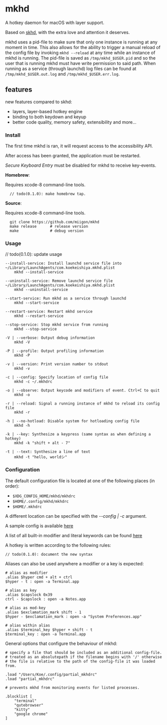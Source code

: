 # mkhd
A hotkey daemon for macOS with layer support.

Based on [skhd](https://github.com/koekeishiya/skhd), with the extra love and attention it deserves.

mkhd uses a pid-file to make sure that only one instance is running at any moment in time. This also allows for the ability to trigger
a manual reload of the config file by invoking `mkhd --reload` at any time while an instance of mkhd is running. The pid-file is saved
as `/tmp/mkhd_$USER.pid` and so the user that is running mkhd must have write permission to said path.
When running as a service (through launchd) log files can be found at `/tmp/mkhd_$USER.out.log` and `/tmp/mkhd_$USER.err.log`.

## features

new features compared to skhd:
 - layers, layer-based hotkey engine
 - binding to both keydown and keyup
 - better code quality, memory safety, extensibility and more...


### Install

The first time mkhd is ran, it will request access to the accessibility API.

After access has been granted, the application must be restarted.

*Secure Keyboard Entry* must be disabled for mkhd to receive key-events.

**Homebrew**:

Requires xcode-8 command-line tools.

      // todo(0.1.0): make homebrew tap.

**Source**:

Requires xcode-8 command-line tools.

      git clone https://github.com/miigon/mkhd
      make release      # release version
      make              # debug version

### Usage

// todo(0.1.0): update usage

```
--install-service: Install launchd service file into ~/Library/LaunchAgents/com.koekeishiya.mkhd.plist
    mkhd --install-service

--uninstall-service: Remove launchd service file ~/Library/LaunchAgents/com.koekeishiya.mkhd.plist
    mkhd --uninstall-service

--start-service: Run mkhd as a service through launchd
    mkhd --start-service

--restart-service: Restart mkhd service
    mkhd --restart-service

--stop-service: Stop mkhd service from running
    mkhd --stop-service

-V | --verbose: Output debug information
    mkhd -V

-P | --profile: Output profiling information
    mkhd -P

-v | --version: Print version number to stdout
    mkhd -v

-c | --config: Specify location of config file
    mkhd -c ~/.mkhdrc

-o | --observe: Output keycode and modifiers of event. Ctrl+C to quit
    mkhd -o

-r | --reload: Signal a running instance of mkhd to reload its config file
    mkhd -r

-h | --no-hotload: Disable system for hotloading config file
    mkhd -h

-k | --key: Synthesize a keypress (same syntax as when defining a hotkey)
    mkhd -k "shift + alt - 7"

-t | --text: Synthesize a line of text
    mkhd -t "hello, worldシ"
```

### Configuration

The default configuration file is located at one of the following places (in order):

 - `$XDG_CONFIG_HOME/mkhd/mkhdrc`
 - `$HOME/.config/mkhd/mkhdrc`
 - `$HOME/.mkhdrc`

A different location can be specified with the *--config | -c* argument.

A sample config is available [here](https://github.com/miigon/mkhd/blob/master/examples/mkhdrc)

A list of all built-in modifier and literal keywords can be found [here](https://github.com/koekeishiya/skhd/issues/1)

A hotkey is written according to the following rules:
```
// todo(0.1.0): document the new syntax
```

Aliases can also be used anywhere a modifier or a key is expected:
```
# alias as modifier
.alias $hyper cmd + alt + ctrl
$hyper - t : open -a Terminal.app

# alias as key
.alias $capslock 0x39
ctrl - $capslock : open -a Notes.app

# alias as mod-key
.alias $exclamation_mark shift - 1
$hyper - $exclamation_mark : open -a "System Preferences.app"

# alias within alias
.alias $terminal_key $hyper + shift - t
$terminal_key : open -a Terminal.app
```

General options that configure the behaviour of mkhd:
```
# specify a file that should be included as an additional config-file.
# treated as an absolutepath if the filename begins with '/' otherwise
# the file is relative to the path of the config-file it was loaded from.

.load "/Users/Koe/.config/partial_mkhdrc"
.load "partial_mkhdrc"

# prevents mkhd from monitoring events for listed processes.

.blocklist [
    "terminal"
    "qutebrowser"
    "kitty"
    "google chrome"
]
```
